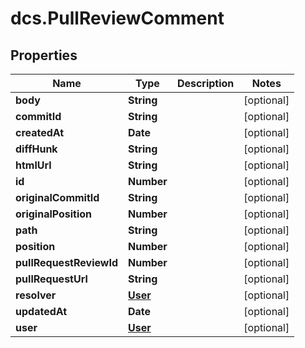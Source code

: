 # dcs.PullReviewComment

## Properties
Name | Type | Description | Notes
------------ | ------------- | ------------- | -------------
**body** | **String** |  | [optional] 
**commitId** | **String** |  | [optional] 
**createdAt** | **Date** |  | [optional] 
**diffHunk** | **String** |  | [optional] 
**htmlUrl** | **String** |  | [optional] 
**id** | **Number** |  | [optional] 
**originalCommitId** | **String** |  | [optional] 
**originalPosition** | **Number** |  | [optional] 
**path** | **String** |  | [optional] 
**position** | **Number** |  | [optional] 
**pullRequestReviewId** | **Number** |  | [optional] 
**pullRequestUrl** | **String** |  | [optional] 
**resolver** | [**User**](User.md) |  | [optional] 
**updatedAt** | **Date** |  | [optional] 
**user** | [**User**](User.md) |  | [optional] 
